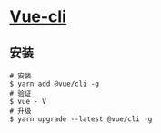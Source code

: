 # [Vue-cli](https://cli.vuejs.org/zh/guide/)


## 安装

```shell
# 安装
$ yarn add @vue/cli -g
# 验证
$ vue - V
# 升级
$ yarn upgrade --latest @vue/cli -g
```
